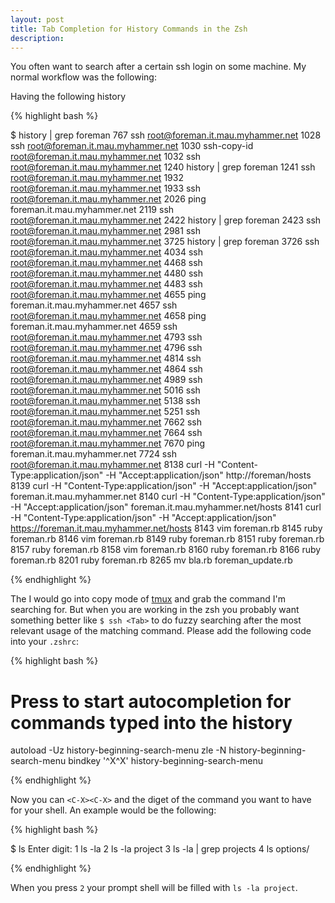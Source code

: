 ```yaml
---
layout: post
title: Tab Completion for History Commands in the Zsh
description:
---
```

You often want to search after a certain ssh login on some machine. My normal workflow was the following:

Having the following history

{% highlight bash %}

$ history | grep foreman
  767  ssh root@foreman.it.mau.myhammer.net
 1028  ssh root@foreman.it.mau.myhammer.net
 1030  ssh-copy-id root@foreman.it.mau.myhammer.net
 1032  ssh root@foreman.it.mau.myhammer.net
 1240  history | grep foreman
 1241  ssh root@foreman.it.mau.myhammer.net
 1932  root@foreman.it.mau.myhammer.net
 1933  ssh root@foreman.it.mau.myhammer.net
 2026  ping foreman.it.mau.myhammer.net
 2119  ssh root@foreman.it.mau.myhammer.net
 2422  history | grep foreman
 2423  ssh root@foreman.it.mau.myhammer.net
 2981  ssh root@foreman.it.mau.myhammer.net
 3725  history | grep foreman
 3726  ssh root@foreman.it.mau.myhammer.net
 4034  ssh root@foreman.it.mau.myhammer.net
 4468  ssh root@foreman.it.mau.myhammer.net
 4480  ssh root@foreman.it.mau.myhammer.net
 4483  ssh root@foreman.it.mau.myhammer.net
 4655  ping foreman.it.mau.myhammer.net
 4657  ssh root@foreman.it.mau.myhammer.net
 4658  ping foreman.it.mau.myhammer.net
 4659  ssh root@foreman.it.mau.myhammer.net
 4793  ssh root@foreman.it.mau.myhammer.net
 4796  ssh root@foreman.it.mau.myhammer.net
 4814  ssh root@foreman.it.mau.myhammer.net
 4864  ssh root@foreman.it.mau.myhammer.net
 4989  ssh root@foreman.it.mau.myhammer.net
 5016  ssh root@foreman.it.mau.myhammer.net
 5138  ssh root@foreman.it.mau.myhammer.net
 5251  ssh root@foreman.it.mau.myhammer.net
 7662  ssh root@foreman.it.mau.myhammer.net
 7664  ssh root@foreman.it.mau.myhammer.net
 7670  ping foreman.it.mau.myhammer.net
 7724  ssh root@foreman.it.mau.myhammer.net
 8138  curl -H "Content-Type:application/json" -H "Accept:application/json"  http://foreman/hosts
 8139  curl -H "Content-Type:application/json" -H "Accept:application/json" foreman.it.mau.myhammer.net
 8140  curl -H "Content-Type:application/json" -H "Accept:application/json" foreman.it.mau.myhammer.net/hosts
 8141  curl -H "Content-Type:application/json" -H "Accept:application/json" https://foreman.it.mau.myhammer.net/hosts
 8143  vim foreman.rb
 8145  ruby foreman.rb
 8146  vim foreman.rb
 8149  ruby foreman.rb
 8151  ruby foreman.rb
 8157  ruby foreman.rb
 8158  vim foreman.rb
 8160  ruby foreman.rb
 8166  ruby foreman.rb
 8201  ruby foreman.rb
 8265  mv bla.rb foreman_update.rb

{% endhighlight %}


The I would go into copy mode of [tmux]() and grab the command I'm searching for. But when you are working in the zsh
you probably want something better like `$ ssh <Tab>` to do fuzzy searching after the most relevant usage of the
matching command. Please add the following code into your `.zshrc`:


{% highlight bash %}

# Press <C-X><C-X> to start autocompletion for commands typed into the history
autoload -Uz history-beginning-search-menu
zle -N history-beginning-search-menu
bindkey '^X^X' history-beginning-search-menu

{% endhighlight %}


Now you can `<C-X><C-X>` and the diget of the command you want to have for your shell. An example would be the
following:


{% highlight bash %}

$ ls
Enter digit:
1 ls -la  2 ls -la project  3 ls -la | grep projects  4 ls options/

{% endhighlight %}


When you press `2` your prompt shell will be filled with `ls -la project`.

